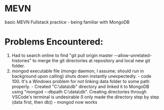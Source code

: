 # MEVN
basic MEVN Fullstack practice - being familiar with MongoDB

# Problems Encountered:

1. Had to search online to find "git pull origin master --allow-unrelated-histories" to merge the git directories at repository and local new git folder.
2. mongod executable file (mongo daemon, I assume; should run in background upon calling) shuts down instantly unexpectedly. - code 100. It's a Windows problem for not linking data folder to some path properly. - Created "C:\data\db" directory and linked it to MongoDB using "mongod --dbpath C:\data\db". Creating directories through VSCode's terminal is undesirable (I only made the directory step by step (data first, then db)) - mongod now works
